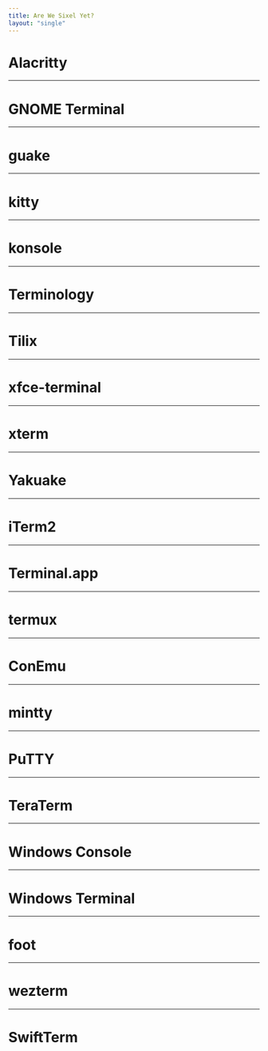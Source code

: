 ```yaml
---
title: Are We Sixel Yet?
layout: "single"
---
```


# Alacritty

---

# GNOME Terminal

---

# guake

---

# kitty

---

# konsole

---

# Terminology

---

# Tilix

---

# xfce-terminal

---

# xterm

---

# Yakuake

---

# iTerm2

---

# Terminal.app

---

# termux

---

# ConEmu

---

# mintty

---

# PuTTY

---

# TeraTerm

---

# Windows Console

---

# Windows Terminal

---

# foot

---

# wezterm

---

# SwiftTerm